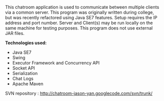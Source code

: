 This chatroom application is used to communicate between multiple clients via a common server. This program was originally written during college, but was recently refactored using Java SE7 features. Setup requires the IP address and port number. Server and Client(s) may be run locally on the same machine for testing purposes. This program does not use external JAR files.

**Technologies used:**

  * Java SE7
  * Swing
  * Executor Framework and Concurrency API
  * Socket API
  * Serialization
  * Chat Logs
  * Apache Maven

SVN repository : http://chatroom-jason-yan.googlecode.com/svn/trunk/